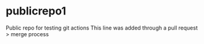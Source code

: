 # publicrepo1
Public repo for testing git actions
This line was added through a pull request > merge process
